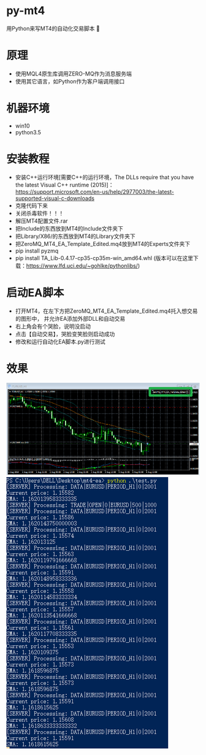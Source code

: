 # py-mt4
用Python来写MT4的自动化交易脚本 🎉

# 原理
- 使用MQL4原生库调用ZERO-MQ作为消息服务端
- 使用其它语言，如Python作为客户端调用接口

# 机器环境
- win10
- python3.5

# 安装教程
- 安装C++运行环境[需要C++的运行环境，The DLLs require that you have the latest Visual C++ runtime (2015)]：https://support.microsoft.com/en-us/help/2977003/the-latest-supported-visual-c-downloads
- 克隆代码下来
- 关闭杀毒软件！！！
- 解压MT4配置文件.rar
- 把Include的东西放到MT4的Include文件夹下
- 把Library/X86/的东西放到MT4的Library文件夹下
- 把ZeroMQ_MT4_EA_Template_Edited.mq4放到MT4的Experts文件夹下
- pip install pyzmq
- pip install TA_Lib-0.4.17-cp35-cp35m-win_amd64.whl  (版本可以在这里下载：https://www.lfd.uci.edu/~gohlke/pythonlibs/)

# 启动EA脚本
- 打开MT4，在左下方把ZeroMQ_MT4_EA_Template_Edited.mq4托入想交易的图形中， 并允许EA添加外部DLL和自动交易
- 右上角会有个哭脸，说明没启动
- 点击【自动交易】，哭脸变笑脸则启动成功
- 修改和运行自动化EA脚本.py进行测试

# 效果
![](./1.png)
![](./2.png)
